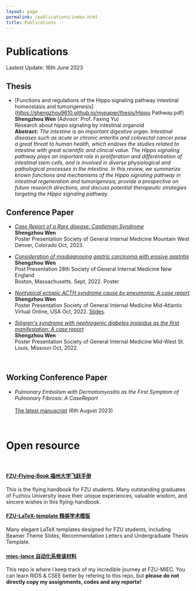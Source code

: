 ```yaml
---
layout: page
permalink: /publications/index.html
title: Publications
---
```


# Publications

Lastest Update: 16th June 2023

## Thesis

- [Functions and regulations of the Hippo signaling pathway intestinal homeostasis and tumorigenesis](https://shengzhou9610.github.io/mypaper/thesis/Hippo Pathway.pdf)<br>**Shengzhou Wen** (Advisor: Prof. Faxing Yu)<br>Research about hippo signaling by intestinal organoid<br>**Abstract:** *The intestine is an important digestive organ. Intestinal diseases such as acute or chronic enteritis*
  *and colorectal cancer pose a great threat to human health, which endows the studies related to intestine with great*
  *scientific and clinical value. The Hippo signaling pathway plays an important role in proliferation and differentiation*
  *of intestinal stem cells, and is involved in diverse physiological and pathological processes in the intestine. In this*
  *review, we summarize known functions and mechanisms of the Hippo signaling pathway in intestinal regeneration*
  *and tumorigenesis, provide a prospective on future research directions, and discuss potential therapeutic strategies*
  *targeting the Hippo signaling pathway.*

## Conference Paper

- [*Case Report of a Rare disease: Castleman Syndrome*](https://shengzhou9610.github.io/mypaper/Mountain2023.pdf)<br>**Shengzhou Wen**<br>Poster Presentation Society of General Internal Medicine Mountain West                                                                                                           Denver, Colorado Oct, 2023.

- [*Consideration of misdiagnosing gastric carcinoma with erosive gastritis*](https://shengzhou9610.github.io/mypaper/NewEngland2022.pdf)<br>**Shengzhou Wen**<br>Post Presentation 28th Society of General Internal Medicine New England<br>Boston, Massachusetts. Sept, 2022.  Poster

-  [*Nontypical ectopic ACTH syndrome cause by pneumonia: A case report*](https://shengzhou9610.github.io/mypaper/Midatlantic2022.pdf)<br>**Shengzhou Wen**<br>Poster Presentation Society of General Internal Medicine Mid-Atlantic                                                                                                      Virtual Online, USA Oct, 2022.  [Slides](https://caihanlin.com/mypaper/slides/2023-ICAROB-Pre.pdf).

- [*Sjögren's syndrome with nephrogenic diabetes insipidus as the first manifestation: A*
  *case report*](https://shengzhou9610.github.io/mypaper/MidWest2022.pdf)<br>**Shengzhou Wen**<br>Poster Presentation Society of General Internal Medicine Mid-West                                                                                                           St. Louis, Missouri Oct, 2022.
  
  

<br>

## Working Conference Paper

- *Pulmonary Embolism with Dermatomyositis as the First Symptom of Pulmonary Fibrosis: A CaseReport*<br><br>[The latest manuscript](https://shengzhou9610.github.io/mypaper/NewEngland2023.pdf) (6th August 2023)

<br>

# Open resource 

<br>

#### [FZU-Flying-Book 福州大学飞跃手册](https://fzu-fly.online/)

This is the flying handbook for FZU students. Many outstanding graduates of Fuzhou University leave their unique experiences, valuable wisdom, and sincere wishes in this flying-handbook.

#### [FZU-LaTeX-template 精美学术模版](https://github.com/GuangLun2000/FZU-latex-template)

Many elegant LaTeX templates designed for FZU students, including Beamer Theme Slides, Recommendation Letters and Undergraduate Thesis Template.

#### [miec-lance 自动化系修读材料](https://github.com/GuangLun2000/miec-lance )

This repo is where I keep track of my incredible journey at FZU-MIEC. You can learn RIDS & CSEE better by refering to this repo, but **please do not directly copy my assignments, codes and any reports!**
